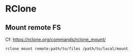 # RClone

## Mount remote FS

Cf: https://rclone.org/commands/rclone_mount/

```bash
rclone mount remote:path/to/files /path/to/local/mount
```
